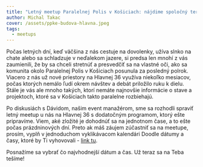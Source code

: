 ```yaml
---
title: "Letný meetup Paralelnej Polis v Košiciach: nájdime spoločný termín!"
author: Michal Takac
cover: /assets/ppke-budova-hlavna.jpeg
tags:
  - meetups
---
```

Počas letných dní, keď väčšina z nás cestuje na dovolenky, užíva slnko na chate alebo sa schladzuje v neďalekom jazere, si predsa len mnohí z vás zaumienili, že by sa chceli stretnúť a presvedčiť sa na vlastné oči, ako sa komunita okolo Paralelnej Polis v Košiciach posunula za posledný polrok. Viacero z nás už nové priestory na Hlavnej 36 využíva niekoľko mesiacov, počas ktorých nemálo ľudí okrem návštev a debát priložilo ruku k dielu. Stále je vás ale mnoho takých, ktorí nemáte najnovšie informácie o stave a projektoch, ktoré sa v Košiciach takto paralelne rozbiehajú.



Po diskusiách s Dávidom, našim event manažérom, sme sa rozhodli spraviť letný meetup u nás na Hlavnej 36 s dodatočným programom, ktorý ešte pripravíme. Viem, aké zložité je dohodnúť sa na jednotnom čase, a to ešte počas prázdninových dní. Preto ak máš záujem zúčastniť sa na meetupe, prosím, vyplň v jednoduchom vyklikávacom kalendári Doodle dátumy a časy, ktoré by Ti vyhovovali - [link tu](https://doodle.com/meeting/organize/id/dJZ1V0yd).



Posnažíme sa vybrať čo najvhodnejší dátum a čas. Už teraz sa na Teba tešíme!
